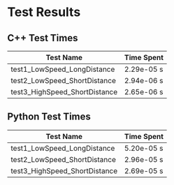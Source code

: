 # Test Results

## C++ Test Times

| Test Name | Time Spent |
| --- | --- |
| test1_LowSpeed_LongDistance | 2.29e-05 s |
| test2_LowSpeed_ShortDistance | 2.94e-06 s |
| test3_HighSpeed_ShortDistance | 2.65e-06 s |

## Python Test Times

| Test Name | Time Spent |
| --- | --- |
| test1_LowSpeed_LongDistance | 5.20e-05 s |
| test2_LowSpeed_ShortDistance | 2.96e-05 s |
| test3_HighSpeed_ShortDistance | 2.69e-05 s |
